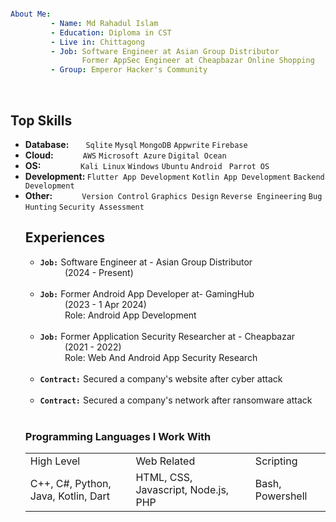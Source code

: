 ```yaml

About Me:
         - Name: Md Rahadul Islam
         - Education: Diploma in CST
         - Live in: Chittagong
         - Job: Software Engineer at Asian Group Distributor
                Former AppSec Engineer at Cheapbazar Online Shopping
         - Group: Emperor Hacker's Community

```


<br>
<h2>Top Skills</h2>
<ul>
           <li><b>Database: &nbsp;&nbsp;&nbsp;&nbsp;&nbsp;&nbsp;</b> <code>Sqlite</code> <code>Mysql</code> <code>MongoDB</code> <code>Appwrite</code> <code>Firebase</code></li>
  <li><b>Cloud: &nbsp;&nbsp;&nbsp;&nbsp;&nbsp;&nbsp;&nbsp;&nbsp;&nbsp;&nbsp;&nbsp;&nbsp;</b> <code>AWS</code> <code>Microsoft Azure</code> <code>Digital Ocean</code></li>
  <li><b>OS: &nbsp;&nbsp;&nbsp;&nbsp;&nbsp;&nbsp;&nbsp;&nbsp;&nbsp;&nbsp;&nbsp;&nbsp;&nbsp;&nbsp;&nbsp;&nbsp;&nbsp;</b> <code>Kali Linux</code> <code>Windows</code> <code>Ubuntu</code> <code>Android</code> <code> Parrot OS </code> </li>
  <li><b>Development: </b> <code>Flutter App Development</code> <code>Kotlin App Development</code> <code>Backend Development</code></li>
  <li><b>Other: &nbsp;&nbsp;&nbsp;&nbsp;&nbsp;&nbsp;&nbsp;&nbsp;&nbsp;&nbsp;&nbsp;&nbsp;</b> <code>Version Control</code> <code>Graphics Design</code> <code>Reverse Engineering</code> <code>Bug Hunting</code> <code>Security Assessment</code>
<br>

<h2><b>Experiences</b></h2>
<ul>
    <li><code><b>Job:</b></code>&nbsp;Software Engineer at - Asian Group Distributor</li>
    &nbsp;&nbsp;&nbsp;&nbsp;&nbsp;&nbsp;&nbsp;&nbsp;&nbsp;&nbsp;(2024 - Present)<br><br>
    <li><code><b>Job:</b></code>&nbsp;Former Android App Developer at- GamingHub</li>
    &nbsp;&nbsp;&nbsp;&nbsp;&nbsp;&nbsp;&nbsp;&nbsp;&nbsp;&nbsp;(2023 - 1 Apr 2024)<br>
    &nbsp;&nbsp;&nbsp;&nbsp;&nbsp;&nbsp;&nbsp;&nbsp;&nbsp;&nbsp;Role: Android App Development<br><br>
    <li><code><b>Job:</b></code>&nbsp;Former Application Security Researcher at - Cheapbazar</li>
    &nbsp;&nbsp;&nbsp;&nbsp;&nbsp;&nbsp;&nbsp;&nbsp;&nbsp;&nbsp;(2021 - 2022)<br>
    &nbsp;&nbsp;&nbsp;&nbsp;&nbsp;&nbsp;&nbsp;&nbsp;&nbsp;&nbsp;Role: Web And Android App Security Research<br><br>
    <li><code><b>Contract:</b></code>&nbsp;Secured a company's website after cyber attack</li><br>
    <li><code><b>Contract:</b></code>&nbsp;Secured a company's network after ransomware attack</li><br>
</ul>



<h3><b>Programming Languages I Work With</b></h3>
<table style="width:100%">
  <tr>
    <td>High Level</td>
    <td>Web Related</td>
    <td>Scripting</td>
  </tr>
  <tr>
    <td>C++, C#, Python, Java, Kotlin, Dart</td>
    <td>HTML, CSS, Javascript, Node.js, PHP</td>
    <td>Bash, Powershell</td>
  </tr>
</table>

